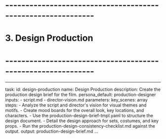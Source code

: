 # ------------------------------------------------------------
# 3. Design Production
# ------------------------------------------------------------

---
task:
  id: design-production
  name: Design Production
  description: Create the production design brief for the film.
  persona_default: production-designer
  inputs:
    - script.md
    - director-vision.md
  parameters:
    key_scenes: array
  steps:
    - Analyze the script and director's vision for visual themes and motifs.
    - Create mood boards for the overall look, key locations, and characters.
    - Use the production-design-brief-tmpl.yaml to structure the design document.
    - Detail the design approach for sets, costumes, and key props.
    - Run the production-design-consistency-checklist.md against the output.
  output: production-design-brief.md
...
